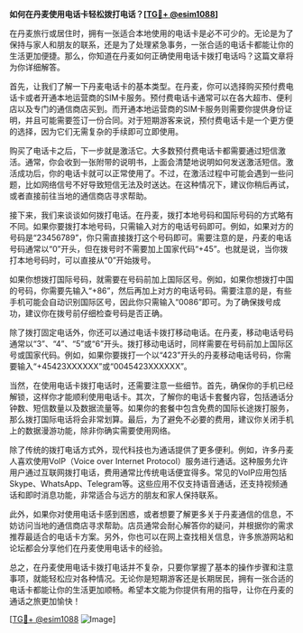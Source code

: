 **如何在丹麦使用电话卡轻松拨打电话？[[TG💪+ @esim1088](https://t.me/s/esim1088)]**

在丹麦旅行或居住时，拥有一张适合本地使用的电话卡是必不可少的。无论是为了保持与家人和朋友的联系，还是为了处理紧急事务，一张合适的电话卡都能让你的生活更加便捷。那么，你知道在丹麦如何正确使用电话卡拨打电话吗？这篇文章将为你详细解答。

首先，让我们了解一下丹麦电话卡的基本类型。在丹麦，你可以选择购买预付费电话卡或者开通本地运营商的SIM卡服务。预付费电话卡通常可以在各大超市、便利店以及专门的通信商店买到。而开通本地运营商的SIM卡服务则需要你提供身份证明，并且可能需要签订一份合同。对于短期游客来说，预付费电话卡是一个更方便的选择，因为它们无需复杂的手续即可立即使用。

购买了电话卡之后，下一步就是激活它。大多数预付费电话卡都需要通过短信激活。通常，你会收到一张附带的说明书，上面会清楚地说明如何发送激活短信。激活成功后，你的电话卡就可以正常使用了。不过，在激活过程中可能会遇到一些问题，比如网络信号不好导致短信无法及时送达。在这种情况下，建议你稍后再试，或者直接前往当地的通信商店寻求帮助。

接下来，我们来谈谈如何拨打电话。在丹麦，拨打本地号码和国际号码的方式略有不同。如果你要拨打本地号码，只需输入对方的电话号码即可。例如，如果对方的号码是“23456789”，你只需直接拨打这个号码即可。需要注意的是，丹麦的电话号码通常以“0”开头，但在拨号时不需要加上国家代码“+45”。也就是说，当你拨打本地号码时，可以直接从“0”开始拨号。

如果你想拨打国际号码，就需要在号码前加上国际区号。例如，如果你想拨打中国的号码，你需要先输入“+86”，然后再加上对方的电话号码。需要注意的是，有些手机可能会自动识别国际区号，因此你只需输入“0086”即可。为了确保拨号成功，建议你在拨号前仔细检查号码是否正确。

除了拨打固定电话外，你还可以通过电话卡拨打移动电话。在丹麦，移动电话号码通常以“3”、“4”、“5”或“6”开头。拨打移动电话时，同样需要在号码前加上国际区号或国家代码。例如，如果你要拨打一个以“423”开头的丹麦移动电话号码，你需要输入“+45423XXXXXX”或“0045423XXXXXX”。

当然，在使用电话卡拨打电话时，还需要注意一些细节。首先，确保你的手机已经解锁，这样你才能顺利使用电话卡。其次，了解你的电话卡套餐内容，包括通话分钟数、短信数量以及数据流量等。如果你的套餐中包含免费的国际长途拨打服务，那么拨打国际电话将会非常划算。最后，为了避免不必要的费用，建议你关闭手机上的数据漫游功能，除非你确实需要使用网络。

除了传统的拨打电话方式外，现代科技也为通话提供了更多便利。例如，许多丹麦人喜欢使用VoIP（Voice over Internet Protocol）服务进行通话。这种服务允许用户通过互联网拨打电话，费用通常比传统电话便宜得多。常见的VoIP应用包括Skype、WhatsApp、Telegram等。这些应用不仅支持语音通话，还支持视频通话和即时消息功能，非常适合与远方的朋友和家人保持联系。

此外，如果你对使用电话卡感到困惑，或者想要了解更多关于丹麦通信的信息，不妨访问当地的通信商店寻求帮助。店员通常会耐心解答你的疑问，并根据你的需求推荐最适合的电话卡方案。另外，你也可以在网上查找相关信息，许多旅游网站和论坛都会分享他们在丹麦使用电话卡的经验。

总之，在丹麦使用电话卡拨打电话并不复杂，只要你掌握了基本的操作步骤和注意事项，就能轻松应对各种情况。无论你是短期游客还是长期居民，拥有一张合适的电话卡都能让你的生活更加顺畅。希望本文能为你提供有用的指导，让你在丹麦的通话之旅更加愉快！

[[TG💪+ @esim1088](https://t.me/s/esim1088) ![Image](https://i.postimg.cc/4NQfJmqS/Snipaste-2025-05-13-00-14-12.png)]